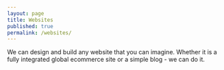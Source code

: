 ```yaml
---
layout: page
title: Websites
published: true
permalink: /websites/
---
```

We can design and build any website that you can imagine. Whether it is a fully integrated global ecommerce site or a simple blog - we can do it.

